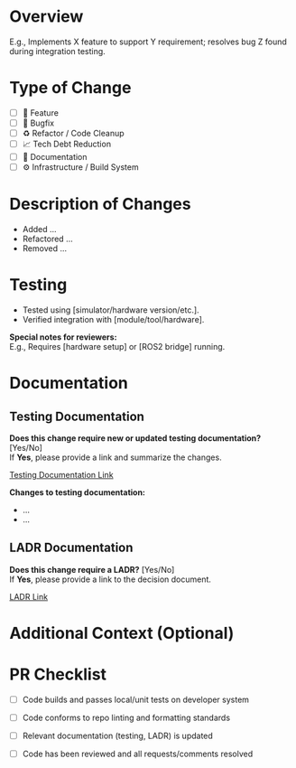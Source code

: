 <!--
Nexxis PR Template
Use this template for all pull requests: features, bugfixes, refactors, tech debt, etc.
Please remove or skip any sections that are not relevant to your PR.
-->

# Overview
<!-- Briefly describe the purpose of this PR. Aim for 2–3 sentences. -->
E.g., Implements X feature to support Y requirement; resolves bug Z found during integration testing.

# Type of Change
<!-- Select the most relevant type(s) for this PR. -->
- [ ] 🚀 Feature
- [ ] 🐞 Bugfix
- [ ] ♻️ Refactor / Code Cleanup
- [ ] 📈 Tech Debt Reduction
- [ ] 📄 Documentation
- [ ] ⚙️ Infrastructure / Build System

# Description of Changes
<!-- Describe what was changed and why. Use bullet points if helpful. -->
- Added ...
- Refactored ...
- Removed ...

# Testing
<!-- Describe what testing you have done and how someone else can reproduce it. -->
- Tested using [simulator/hardware version/etc.].
- Verified integration with [module/tool/hardware].

**Special notes for reviewers:**  
E.g., Requires [hardware setup] or [ROS2 bridge] running.

# Documentation
## Testing Documentation
**Does this change require new or updated testing documentation?** [Yes/No]  
If **Yes**, please provide a link and summarize the changes.

[Testing Documentation Link]()

**Changes to testing documentation:**
- ...
- ...

## LADR Documentation
**Does this change require a LADR?** [Yes/No]  
If **Yes**, please provide a link to the decision document.

[LADR Link]()


# Additional Context (Optional)
<!-- Add any background, edge cases, or related PRs/issues that might help reviewers. -->


# PR Checklist
<!-- Please check off items you've completed or reviewed. -->
- [ ] Code builds and passes local/unit tests on developer system
- [ ] Code conforms to repo linting and formatting standards
- [ ] Relevant documentation (testing, LADR) is updated
- [ ] Code has been reviewed and all requests/comments resolved


